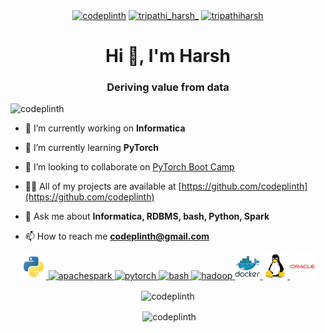 <meta name="robots" content="index">

<p align="center">
<a href="https://kaggle.com/codeplinth" target="blank"><img align="center" src="https://cdn.jsdelivr.net/npm/simple-icons@3.0.1/icons/kaggle.svg" alt="codeplinth" height="30" width="30" /></a>
<a href="https://twitter.com/tripathi_harsh_" target="blank"><img align="center" src="https://cdn.jsdelivr.net/npm/simple-icons@3.0.1/icons/twitter.svg" alt="tripathi_harsh_" height="30" width="30" /></a>
<a href="https://linkedin.com/in/tripathiharsh" target="blank"><img align="center" src="https://cdn.jsdelivr.net/npm/simple-icons@3.0.1/icons/linkedin.svg" alt="tripathiharsh" height="30" width="30" /></a>
</p>


<h1 align="center">Hi 👋, I'm Harsh</h1>
<h3 align="center">Deriving value from data</h3>

<p align="left"> <img src="https://komarev.com/ghpvc/?username=codeplinth" alt="codeplinth" /> </p>

- 🔭 I’m currently working on **Informatica**

- 🌱 I’m currently learning **PyTorch**

- 👯 I’m looking to collaborate on [PyTorch Boot Camp](https://github.com/codeplinth/pytorchbootcamp)

- 👨‍💻 All of my projects are available at [https://github.com/codeplinth](https://github.com/codeplinth)

- 💬 Ask me about **Informatica, RDBMS, bash, Python, Spark**

- 📫 How to reach me **codeplinth@gmail.com**

<p align="center">
  <a href="https://www.python.org" target="_blank"> <img src="https://raw.githubusercontent.com/devicons/devicon/master/icons/python/python-original.svg" alt="python" width="40" height="40"/> </a> 
  <a href="https://spark.apache.org/" target="_blank"> <img src="https://www.vectorlogo.zone/logos/apache_spark/apache_spark-icon.svg" alt="apachespark" width="40" height="40"/> </a> 
  <a href="https://pytorch.org/" target="_blank"> <img src="https://www.vectorlogo.zone/logos/pytorch/pytorch-icon.svg" alt="pytorch" width="40" height="40"/> </a> 
  <a href="https://www.gnu.org/software/bash/" target="_blank"> <img src="https://www.vectorlogo.zone/logos/gnu_bash/gnu_bash-icon.svg" alt="bash" width="40" height="40"/> </a> 
  <a href="https://hadoop.apache.org/" target="_blank"> <img src="https://www.vectorlogo.zone/logos/apache_hadoop/apache_hadoop-icon.svg" alt="hadoop" width="40" height="40"/>  </a> 
  <a href="https://www.docker.com/" target="_blank"> <img src="https://raw.githubusercontent.com/devicons/devicon/master/icons/docker/docker-original-wordmark.svg" alt="docker" width="40" height="40"/> </a> 
  <a href="https://www.linux.org/" target="_blank"> <img src="https://raw.githubusercontent.com/devicons/devicon/master/icons/linux/linux-original.svg" alt="linux" width="40" height="40"/> </a> 
  <a href="https://www.oracle.com/" target="_blank"> <img src="https://raw.githubusercontent.com/devicons/devicon/master/icons/oracle/oracle-original.svg" alt="oracle" width="40" height="40"/> </a> 
</p>

<p align="center"><img align="center" src="https://github-readme-stats.vercel.app/api/top-langs/?username=codeplinth&layout=compact&hide=html" alt="codeplinth" /></p>

<p align="center">&nbsp;<img align="center" src="https://github-readme-stats.vercel.app/api?username=codeplinth&show_icons=true" alt="codeplinth" /></p>


